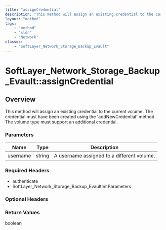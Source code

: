 ```yaml
---
title: "assignCredential"
description: "This method will assign an existing credential to the current volume. The credential must have been created using the 'a... "
layout: "method"
tags:
    - "method"
    - "sldn"
    - "Network"
classes:
    - "SoftLayer_Network_Storage_Backup_Evault"
---
```

# SoftLayer_Network_Storage_Backup_Evault::assignCredential
## Overview 
This method will assign an existing credential to the current volume. The credential must have been created using the 'addNewCredential' method. The volume type must support an additional credential. 

### Parameters 
|Name | Type | Description |
| --- | --- | --- |
|username| string| A username assigned to a different volume.|


### Required Headers
* authenticate
* SoftLayer_Network_Storage_Backup_EvaultInitParameters

### Optional Headers

### Return Values
boolean

